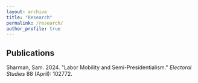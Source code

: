 ```yaml
---
layout: archive
title: "Research"
permalink: /research/
author_profile: true
---
```


## Publications

Sharman, Sam. 2024. "Labor Mobility and Semi-Presidentialism." *Electoral Studies* 88 (April): 102772.
